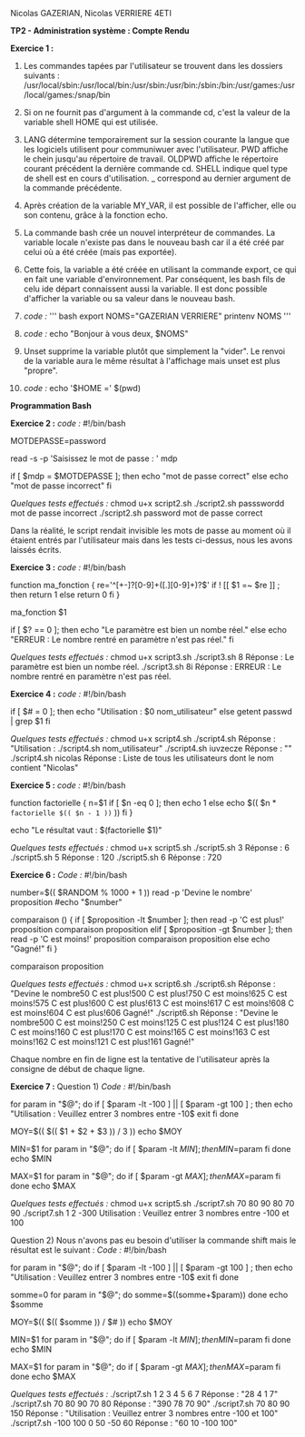 Nicolas GAZERIAN, Nicolas VERRIERE
4ETI

**TP2 - Administration système : Compte Rendu**

**Exercice 1 :**

1) Les commandes tapées par l'utilisateur se trouvent dans les dossiers suivants : /usr/local/sbin:/usr/local/bin:/usr/sbin:/usr/bin:/sbin:/bin:/usr/games:/usr/local/games:/snap/bin

2) Si on ne fournit pas d'argument à la commande cd, c'est la valeur de la variable shell HOME qui est utilisée.

3) LANG détermine temporairement sur la session courante la langue que les logiciels utilisent pour communiwuer avec l'utilisateur.
PWD affiche le chein jusqu'au répertoire de travail.
OLDPWD affiche le répertoire courant précédent la dernière commande cd.
SHELL indique quel type de shell est en cours d'utilisation.
_ correspond au dernier argument de la commande précédente.

4) Après création de la variable MY_VAR, il est possible de l'afficher, elle ou son contenu, grâce à la fonction echo.

5) La commande bash crée un nouvel interpréteur de commandes. La variable locale n'existe pas dans le nouveau bash car il a été créé
par celui où a été créée (mais pas exportée). 

6) Cette fois, la variable a été créée en utilisant la commande export, ce qui en fait une variable d'environnement. Par conséquent,
les bash fils de celu ide départ connaissent aussi la variable. Il est donc possible d'afficher la variable ou sa valeur dans le 
nouveau bash.

7) *code :*
''' bash
export NOMS="GAZERIAN VERRIERE"
printenv NOMS
'''

8) *code :*
echo "Bonjour à vous deux, $NOMS"

9) Unset supprime la variable plutôt que simplement la "vider". Le renvoi de la variable aura le même résultat à l'affichage mais
unset est plus "propre".

10) *code :*
echo '$HOME =' $(pwd)



**Programmation Bash**


**Exercice 2 :**
*code :*
#!/bin/bash

MOTDEPASSE=password

read -s -p 'Saisissez le mot de passe : ' mdp

if [ $mdp =  $MOTDEPASSE ]; then
	echo "mot de passe correct"
else
	echo "mot de passe incorrect"
fi

*Quelques tests effectués :*
chmod u+x script2.sh
./script2.sh passswordd
mot de passe incorrect
./script2.sh password
mot de passe correct


Dans la réalité, le script rendait invisible les mots de passe au moment où il étaient entrés par l'utilisateur mais dans les tests
ci-dessus, nous les avons laissés écrits.


**Exercice 3 :**
*code :*
#!/bin/bash

function ma_fonction {
        re='^[+-]?[0-9]+([.][0-9]+)?$'
        if ! [[ $1 =~ $re ]] ; then
                return 1
        else
                return 0
        fi
}

ma_fonction $1

if [ $? == 0 ]; then
        echo "Le paramètre est bien un nombe réel."
else 
        echo "ERREUR : Le nombre rentré en paramètre n'est pas réel."
fi

*Quelques tests effectués :*
chmod u+x script3.sh
./script3.sh 8
  Réponse : Le paramètre est bien un nombe réel.
./script3.sh 8i
  Réponse : ERREUR : Le nombre rentré en paramètre n'est pas réel.


**Exercice 4 :**
*code :*
#!/bin/bash

if [ $# = 0 ]; then
	echo "Utilisation : $0  nom_utilisateur"
else
	 getent passwd | grep $1
fi

*Quelques tests effectués :*
chmod u+x script4.sh
./script4.sh 
  Réponse : "Utilisation : ./script4.sh nom_utilisateur"
./script4.sh iuvzecze 
  Réponse : ""
./script4.sh nicolas
 Réponse : Liste de tous les utilisateurs dont le nom contient "Nicolas"



**Exercice 5 :**
*code :*
#!/bin/bash

function factorielle {
        n=$1
        if [ $n -eq 0 ]; then
                echo 1
        else
                echo $(( $n * `factorielle $(( $n - 1 ))` ))
        fi
}

echo "Le résultat vaut : $(factorielle $1)"

*Quelques tests effectués :*
chmod u+x script5.sh
./script5.sh 3
  Réponse : 6
./script5.sh 5
  Réponse : 120
./script5.sh 6
  Réponse : 720


**Exercice 6 :**
*Code :*
#!/bin/bash

number=$(( $RANDOM % 1000 + 1 ))
read -p 'Devine le nombre' proposition
#echo "$number"


comparaison () {
	if [ $proposition -lt $number ]; then
		read -p 'C est plus!' proposition
		comparaison proposition
	elif [ $proposition -gt $number ]; then
                read -p 'C est moins!' proposition
		comparaison proposition
	else
		echo "Gagné!"
	fi
}

comparaison proposition

*Quelques tests effectués :*
chmod u+x script6.sh
./script6.sh 
Réponse : "Devine le nombre50
C est plus!500
C est plus!750
C est moins!625
C est moins!575
C est plus!600
C est plus!613
C est moins!617
C est moins!608
C est moins!604
C est plus!606
Gagné!"
./script6.sh 
Réponse : "Devine le nombre500
C est moins!250
C est moins!125
C est plus!124
C est plus!180
C est moins!160
C est plus!170
C est moins!165
C est moins!163
C est moins!162
C est moins!121
C est plus!161
Gagné!"

Chaque nombre en fin de ligne est la tentative de l'utilisateur après la consigne de début de chaque ligne.


**Exercice 7 :**
Question 1)
*Code :*
#!/bin/bash

for param in "$@"; do
        if [ $param -lt -100 ] || [ $param -gt 100 ] ; then
                echo "Utilisation : Veuillez entrer 3 nombres entre -10$
                exit 
        fi
done

MOY=$((  $(( $1 + $2 + $3 )) / 3 ))
echo $MOY 

MIN=$1
for param in "$@"; do 
        if [ $param -lt $MIN ] ; then
                MIN=$param
        fi
done
echo $MIN

MAX=$1 
for param in "$@"; do
        if [ $param -gt $MAX ] ; then
                MAX=$param
        fi
done
echo $MAX


*Quelques tests effectués :*
chmod u+x script5.sh
./script7.sh 70 80 90
80
70
90
./script7.sh 1 2 -300
Utilisation : Veuillez entrer 3 nombres entre -100 et 100



Question 2)
Nous n'avons pas eu besoin d'utiliser la commande shift mais le résultat est le suivant :
*Code :*
#!/bin/bash

for param in "$@"; do
        if [ $param -lt -100 ] || [ $param -gt 100 ] ; then
                echo "Utilisation : Veuillez entrer 3 nombres entre -10$
                exit
        fi
done

somme=0
for param in "$@"; do
        somme=$((somme+$param))
done
echo $somme

MOY=$((  $(( $somme )) / $# ))
echo $MOY

MIN=$1
for param in "$@"; do 
        if [ $param -lt $MIN ] ; then
                MIN=$param
        fi
done
echo $MIN

MAX=$1 
for param in "$@"; do
        if [ $param -gt $MAX ] ; then
                MAX=$param
        fi
done
echo $MAX

*Quelques tests effectués :*
./script7.sh 1 2 3 4 5 6 7
  Réponse : "28
4
1
7"
./script7.sh 70 80 90 70 80
  Réponse : "390
78
70
90"
./script7.sh 70 80 90 150
  Réponse : "Utilisation : Veuillez entrer 3 nombres entre -100 et 100"
./script7.sh -100 100 0 50 -50 60
  Réponse : "60
10
-100
100"
